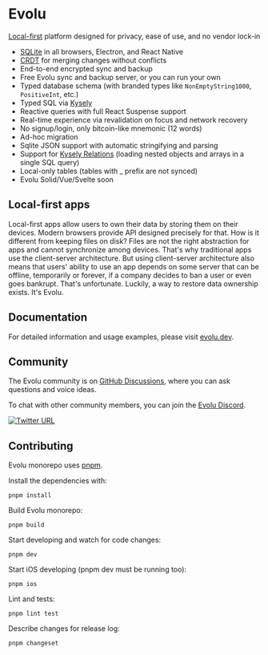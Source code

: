 # Evolu

[Local-first](https://www.inkandswitch.com/local-first) platform designed for privacy, ease of use, and no vendor lock-in

- [SQLite](https://sqlite.org) in all browsers, Electron, and React Native
- [CRDT](https://crdt.tech) for merging changes without conflicts
- End-to-end encrypted sync and backup
- Free Evolu sync and backup server, or you can run your own
- Typed database schema (with branded types like `NonEmptyString1000`, `PositiveInt`, etc.)
- Typed SQL via [Kysely](https://kysely.dev)
- Reactive queries with full React Suspense support
- Real-time experience via revalidation on focus and network recovery
- No signup/login, only bitcoin-like mnemonic (12 words)
- Ad-hoc migration
- Sqlite JSON support with automatic stringifying and parsing
- Support for [Kysely Relations](https://kysely.dev/docs/recipes/relations) (loading nested objects and arrays in a single SQL query)
- Local-only tables (tables with \_ prefix are not synced)
- Evolu Solid/Vue/Svelte soon

## Local-first apps

Local-first apps allow users to own their data by storing them on their devices. Modern browsers provide API designed precisely for that. How is it different from keeping files on disk? Files are not the right abstraction for apps and cannot synchronize among devices. That's why traditional apps use the client-server architecture. But using client-server architecture also means that users' ability to use an app depends on some server that can be offline, temporarily or forever, if a company decides to ban a user or even goes bankrupt. That's unfortunate. Luckily, a way to restore data ownership exists. It's Evolu.

## Documentation

For detailed information and usage examples, please visit [evolu.dev](https://www.evolu.dev).

## Community

The Evolu community is on [GitHub Discussions](https://github.com/evoluhq/evolu/discussions), where you can ask questions and voice ideas.

To chat with other community members, you can join the [Evolu Discord](https://discord.gg/2J8yyyyxtZ).

[![Twitter URL](https://img.shields.io/twitter/url/https/twitter.com/evoluhq.svg?style=social&label=Follow%20%40evoluhq)](https://twitter.com/evoluhq)

## Contributing

Evolu monorepo uses [pnpm](https://pnpm.io).

Install the dependencies with:

```
pnpm install
```

Build Evolu monorepo:

```
pnpm build
```

Start developing and watch for code changes:

```
pnpm dev
```

Start iOS developing (pnpm dev must be running too):

```
pnpm ios
```

Lint and tests:

```
pnpm lint test
```

Describe changes for release log:

```
pnpm changeset
```

